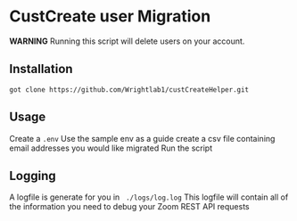 # CustCreate user Migration
**WARNING**
Running this script will delete users on your account.

## Installation
```
got clone https://github.com/Wrightlab1/custCreateHelper.git
```

## Usage
Create a ```.env``` Use the sample env as a guide
create a csv file containing email addresses you would like migrated
Run the script

## Logging
A logfile is generate for you in ``` ./logs/log.log```
This logfile will contain all of the information you need to debug your Zoom REST API requests